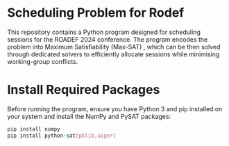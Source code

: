 # Scheduling Problem for Rodef 
This repository contains a Python program designed for scheduling sessions for the ROADEF 2024 conference. The program encodes the  problem into Maximum Satisfiability (Max-SAT) , which can be then solved through dedicated solvers to efficiently allocate sessions while minimising working-group conflicts. 

# Install Required Packages
Before running the program, ensure you have Python 3 and pip installed on your system and install the NumPy and PySAT packages:

```bash
pip install numpy
pip install python-sat[pblib,aiger]

```
